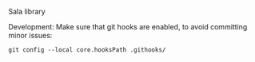 Sala library

Development:
Make sure that git hooks are enabled, to avoid committing minor issues:

```{bash}
git config --local core.hooksPath .githooks/
```
